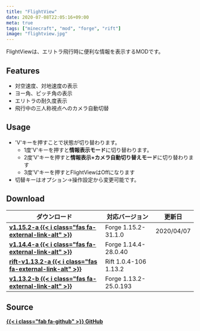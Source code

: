 ```yaml
---
title: "FlightView"
date: 2020-07-08T22:05:16+09:00
meta: true
tags: ["minecraft", "mod", "forge", "rift"]
image: "flightview.jpg"
---
```


FlightViewは、エリトラ飛行時に便利な情報を表示するMODです。

## Features

* 対空速度、対地速度の表示
* ヨー角、ピッチ角の表示
* エリトラの耐久度表示
* 飛行中の三人称視点へのカメラ自動切替

## Usage

* 'V'キーを押すことで状態が切り替わります。
  * 1度'V'キーを押すと**情報表示モード**に切り替わります。
  * 2度'V'キーを押すと**情報表示+カメラ自動切り替えモード**に切り替わります
  * 3度'V'キーを押すとFlightViewはOffになります
* 切替キーはオプション→操作設定から変更可能です。

## Download

| ダウンロード                                   | 対応バージョン        | 更新日         |
| ---------------------------------------------- | --------------------- | -------------- |
| **[v1.15.2-a {{< i class="fas fa-external-link-alt" >}}](https://bit.ly/3aQ1KoV)**        | Forge 1.15.2-31.1.0   | 2020/04/07     |
| **[v1.14.4-a {{< i class="fas fa-external-link-alt" >}}](https://bit.ly/2yMDLp7)**        | Forge 1.14.4-28.0.40  |                |
| **[rift-v1.13.2-a {{< i class="fas fa-external-link-alt" >}}](https://bit.ly/2kOC7Qy)**   | Rift 1.0.4-106 1.13.2 |                |
| **[v1.13.2-b {{< i class="fas fa-external-link-alt" >}}](https://bit.ly/2ZDIOnc)**        | Forge 1.13.2-25.0.193 |                |

## Source

**[{{< i class="fab fa-github" >}} GitHub](https://github.com/fubira/FlightView)**
